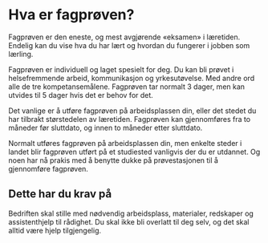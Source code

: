 # Hva er fagprøven?
Fagprøven er den eneste, og mest avgjørende «eksamen» i læretiden. Endelig kan du vise hva du har lært og hvordan du fungerer i jobben som lærling.

Fagprøven er individuell og laget spesielt for deg. Du kan bli prøvet i helsefremmende arbeid, kommunikasjon og yrkesutøvelse. Med andre ord alle de tre kompetansemålene.
Fagprøven tar normalt 3 dager, men kan utvides til 5 dager hvis det er behov for det.

Det vanlige er å utføre fagprøven på arbeidsplassen din, eller det stedet du har tilbrakt størstedelen av læretiden. Fagprøven kan gjennomføres fra to måneder før sluttdato, og innen to måneder etter sluttdato.

Normalt utføres fagprøven på arbeidsplassen din, men enkelte steder i landet blir fagprøven utført på et studiested vanligvis der du er utdannet. Og noen har nå prakis med å benytte dukke på prøvestasjonen til å gjennomføre fagprøven.

## Dette har du krav på
Bedriften skal stille med nødvendig arbeidsplass, materialer, redskaper og assistenthjelp til rådighet. Du skal ikke bli overlatt til deg selv, og det skal alltid være hjelp tilgjengelig.

